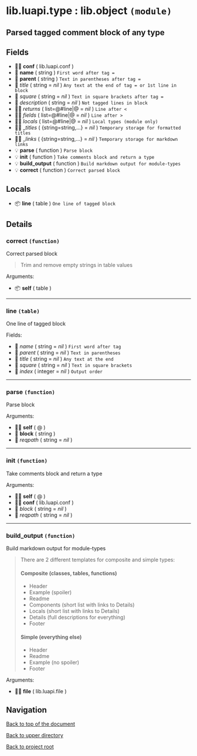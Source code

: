 # lib.luapi.type : lib.object `(module)`

## Parsed tagged comment block of any type

## Fields

+ 👨‍👦 **conf** ( lib.luapi.conf )
+ 📝 **name** ( string )
	`First word after tag =`
+ 📝 **parent** ( string )
	`Text in parentheses after tag =`
+ 📝 _title_ ( string = *nil* )
	`Any text at the end of tag = or 1st line in block`
+ 📝 _square_ ( string = *nil* )
	`Text in square brackets after tag =`
+ 📝 _description_ ( string = *nil* )
	`Not tagged lines in block`
+ 👨‍👦 _returns_ ( list=@#line|@ = *nil* )
	`Line after <`
+ 👨‍👦 _fields_ ( list=@#line|@ = *nil* )
	`Line after >`
+ 👨‍👦 _locals_ ( list=@#line|@ = *nil* )
	`Local types (module only)`
+ 👨‍👦 __titles_ ( {string=string,...} = *nil* )
	`Temporary storage for formatted titles`
+ 👨‍👦 __links_ ( {string=string,...} = *nil* )
	`Temporary storage for markdown links`
+ 💡 **parse** ( function )
	`Parse block`
+ 💡 **init** ( function )
	`Take comments block and return a type`
+ 💡 **build_output** ( function )
	`Build markdown output for module-types`
+ 💡 **correct** ( function )
	`Correct parsed block`

## Locals

+ 📦 **line** ( table )
	`One line of tagged block`

## Details

### correct `(function)`

Correct parsed block

> Trim and remove empty strings in table values

Arguments:

+ 📦 **self** ( table )

---

### line `(table)`

One line of tagged block

Fields:

+ 📝 _name_ ( string = *nil* )
	`First word after tag`
+ 📝 _parent_ ( string = *nil* )
	`Text in parentheses`
+ 📝 _title_ ( string = *nil* )
	`Any text at the end`
+ 📝 _square_ ( string = *nil* )
	`Text in square brackets`
+ 🧮 _index_ ( integer = *nil* )
	`Output order`

---

### parse `(function)`

Parse block

Arguments:

+ 👨‍👦 **self** ( @ )
+ 📝 **block** ( string )
+ 📝 _reqpath_ ( string = *nil* )

---

### init `(function)`

Take comments block and return a type

Arguments:

+ 👨‍👦 **self** ( @ )
+ 👨‍👦 **conf** ( lib.luapi.conf )
+ 📝 _block_ ( string = *nil* )
+ 📝 _reqpath_ ( string = *nil* )

---

### build_output `(function)`

Build markdown output for module-types

> There are 2 different templates for composite and simple types:
>
> #### Composite (classes, tables, functions)
>
> + Header
> + Example    (spoiler)
> + Readme
> + Components (short list with links to Details)
> + Locals     (short list with links to Details)
> + Details    (full descriptions for everything)
> + Footer
>
> #### Simple (everything else)
>
> + Header
> + Readme
> + Example   (no spoiler)
> + Footer

Arguments:

+ 👨‍👦 **file** ( lib.luapi.file )

## Navigation

[Back to top of the document](#libluapitype--libobject-module)

[Back to upper directory](..)

[Back to project root](/../..)
